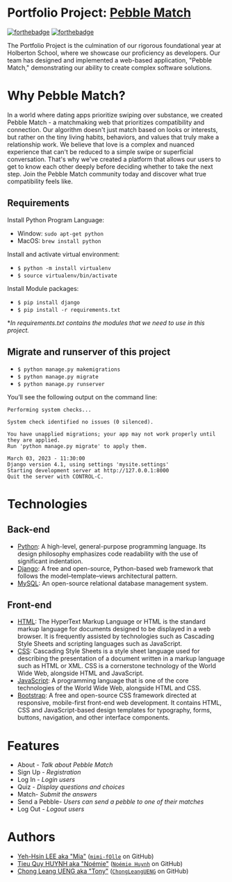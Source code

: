 ﻿# Portfolio Project:  [Pebble Match](https://github.com/mimi-fOlle/Project_Pebble_Match)

[![forthebadge](https://camo.githubusercontent.com/7998890254268d8ed476c9f66d3fa59d21dd354d2090036083c82af4cda2a0eb/68747470733a2f2f666f7274686562616467652e636f6d2f696d616765732f6261646765732f6275696c742d776974682d6c6f76652e737667)](https://forthebadge.com/)  [![forthebadge](https://camo.githubusercontent.com/eea5ac53b58abf845b429501b3e8577915df630ce4cddb1192333b01252e96da/68747470733a2f2f666f7274686562616467652e636f6d2f696d616765732f6261646765732f6d6164652d776974682d637261796f6e732e737667)](https://forthebadge.com/)

The Portfolio Project is the culmination of our rigorous foundational year at Holberton School, where we showcase our proficiency as developers. Our team has designed and implemented a web-based application, "Pebble Match," demonstrating our ability to create complex software solutions.

# [](https://github.com/mimi-fOlle/Project_Pebble_Match#why-pebble-match)Why Pebble Match?
In a world where dating apps prioritize swiping over substance, we created Pebble Match - a matchmaking web that prioritizes compatibility and connection. Our algorithm doesn't just match based on looks or interests, but rather on the tiny living habits, behaviors, and values that truly make a relationship work. We believe that love is a complex and nuanced experience that can't be reduced to a simple swipe or superficial conversation. That's why we've created a platform that allows our users to get to know each other deeply before deciding whether to take the next step. 
Join the Pebble Match community today and discover what true compatibility feels like.

## [](https://github.com/mimi-fOlle/Project_Pebble_Match#requirements)Requirements

Install Python Program Language:

-   Window:  `sudo apt-get python`
-   MacOS:  `brew install python`

Install and activate virtual environment:

-   `$ python -m install virtualenv`
-   `$ source virtualenv/bin/activate`

Install Module packages:

-   `$ pip install django`
-   `$ pip install -r requirements.txt`

*_In requirements.txt contains the modules that we need to use in this project._



## [](https://github.com/mimi-fOlle/Project_Pebble_Match#migrate-and-runserver-of-this-project)Migrate and runserver of this project

-   `$ python manage.py makemigrations`
-   `$ python manage.py migrate`
-   `$ python manage.py runserver`

You’ll see the following output on the command line:

```
Performing system checks...

System check identified no issues (0 silenced).

You have unapplied migrations; your app may not work properly until they are applied.
Run 'python manage.py migrate' to apply them.

March 03, 2023 - 11:30:00
Django version 4.1, using settings 'mysite.settings'
Starting development server at http://127.0.0.1:8000
Quit the server with CONTROL-C.

```

# [](https://github.com/mimi-fOlle/Project_Pebble_Match#technologies)Technologies

## [](https://github.com/mimi-fOlle/Project_Pebble_Match#back-end)Back-end

-   [Python](https://www.python.org/): A high-level, general-purpose programming language. Its design philosophy emphasizes code readability with the use of significant indentation.
-   [Django](https://www.djangoproject.com/): A free and open-source, Python-based web framework that follows the model–template–views architectural pattern.
-   [MySQL](https://www.mysql.com/): An open-source relational database management system. 

## [](https://github.com/mimi-fOlle/Project_Pebble_Match#front-end)Front-end

-   [HTML](https://developer.mozilla.org/en-US/docs/Web/HTML): The HyperText Markup Language or HTML is the standard markup language for documents designed to be displayed in a web browser. It is frequently assisted by technologies such as Cascading Style Sheets and scripting languages such as JavaScript.
-   [CSS](https://developer.mozilla.org/en-US/docs/Web/CSS): Cascading Style Sheets is a style sheet language used for describing the presentation of a document written in a markup language such as HTML or XML. CSS is a cornerstone technology of the World Wide Web, alongside HTML and JavaScript.
-   [JavaScript](https://www.javascripttutorial.net/): A programming language that is one of the core technologies of the World Wide Web, alongside HTML and CSS.
-   [Bootstrap](https://getbootstrap.com/): A free and open-source CSS framework directed at responsive, mobile-first front-end web development. It contains HTML, CSS and JavaScript-based design templates for typography, forms, buttons, navigation, and other interface components.

# [](https://github.com/mimi-fOlle/Project_Pebble_Match#features)Features

 - About - *Talk about Pebble Match*
 - Sign Up - *Registration*
 - Log In - *Login users*
 - Quiz - *Display questions and choices*
 - Match- *Submit the answers*
 - Send a Pebble- *Users can send a pebble to one of their matches*
 - Log Out - *Logout users*

# [](https://github.com/mimi-fOlle/Project_Pebble_Match#authors)Authors

-   [Yeh-Hsin LEE aka "Mia"](https://www.linkedin.com/in/yeh-hsin-lee-74922a23b/)  ([`mimi-fOlle`](https://github.com/mimi-fOlle)  on GitHub)
-   [Tieu Quy HUYNH aka "Noémie"](https://www.linkedin.com/in/noemiehuynh/)  ([`Noémie Huynh`](https://github.com/noemiepham)  on GitHub)
-   [Chong Leang UENG aka "Tony"](https://www.linkedin.com/in/chongleangueng/)  ([`ChongLeangUENG`](https://github.com/ChongLeangUENG)  on GitHub)